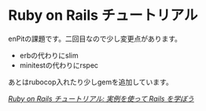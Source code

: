 # Ruby on Rails チュートリアル
enPitの課題です。二回目なので少し変更点があります。
- erbの代わりにslim
- minitestの代わりにrspec
  
あとはrubocop入れたり少しgemを追加しています。

[*Ruby on Rails チュートリアル: 実例を使って Rails を学ぼう*](http://railstutorial.jp/)
